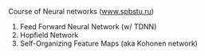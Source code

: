 Course of Neural networks (www.spbstu.ru)

1. Feed Forward Neural Network (w/ TDNN)
2. Hopfield Network
3. Self-Organizing Feature Maps (aka Kohonen network)